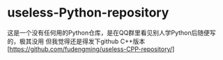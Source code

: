 # useless-Python-repository
这是一个没有任何用的Python仓库，是在QQ群里看见别人学Python后随便写的，极其没用
但我觉得还是得发下github
C++版本[https://github.com/fudengming/useless-CPP-repository/]
